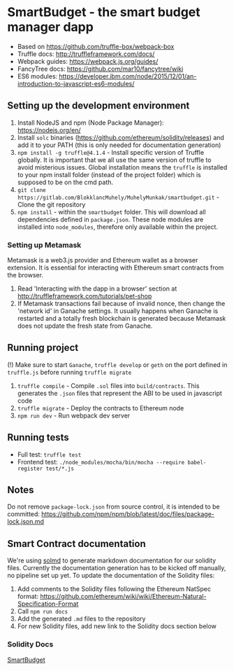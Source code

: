 # SmartBudget - the smart budget manager dapp
* Based on https://github.com/truffle-box/webpack-box
* Truffle docs: http://truffleframework.com/docs/
* Webpack guides: https://webpack.js.org/guides/
* FancyTree docs: https://github.com/mar10/fancytree/wiki
* ES6 modules: https://developer.ibm.com/node/2015/12/01/an-introduction-to-javascript-es6-modules/

## Setting up the development environment
1. Install NodeJS and npm (Node Package Manager): https://nodejs.org/en/
1. Install `solc` binaries (https://github.com/ethereum/solidity/releases) and add it to your PATH (this is only needed for documentation generation)
1. `npm install -g truffle@4.1.4` - Install specific version of Truffle globally. It is important that we all use the same version of truffle to avoid misterious issues. Global installation means the `truffle` is installed to your npm install folder (instead of the project folder) which is supposed to be on the cmd path.
1. `git clone https://gitlab.com/BlokklancMuhely/MuhelyMunkak/smartbudget.git`  - Clone the git repository
1. `npm install` - within the `smartbudget` folder. This will download all dependencies defined in `package.json`. These node modules are installed into `node_modules`, therefore only available within the project.

### Setting up Metamask
Metamask is a web3.js provider and Ethereum wallet as a browser extension. It is essential for interacting with Ethereum smart contracts from the browser.
1. Read 'Interacting with the dapp in a browser' section at http://truffleframework.com/tutorials/pet-shop
2. If Metamask transactions fail because of invalid nonce, then change the 'network id' in Ganache settings. It usually happens when Ganache is restarted and a totally fresh blockchain is generated because Metamask does not update the fresh state from Ganache.

## Running project
(!) Make sure to start `Ganache`, `truffle develop` or `geth` on the port defined in `truffle.js` before running `truffle migrate`

1. `truffle compile` - Compile `.sol` files into `build/contracts`. This generates the `.json` files that represent the ABI to be used in javascript code
2. `truffle migrate` - Deploy the contracts to Ethereum node
3. `npm run dev` - Run webpack dev server

## Running tests
* Full test: `truffle test`
* Frontend test: `./node_modules/mocha/bin/mocha --require babel-register test/*.js`

## Notes
Do not remove `package-lock.json` from source control, it is intended to be committed: https://github.com/npm/npm/blob/latest/doc/files/package-lock.json.md

## Smart Contract documentation
We're using [solmd](https://github.com/dpilch/solmd) to generate markdown documentation for our solidity files.
Currently the documentation generation has to be kicked off manually, no pipeline set up yet.
To update the documentation of the Solidity files:

1. Add comments to the Solidity files following the Ethereum NatSpec format: https://github.com/ethereum/wiki/wiki/Ethereum-Natural-Specification-Format
1. Call `npm run docs`
1. Add the generated `.md` files to the repository
1. For new Solidity files, add new link to the Solidity docs section below

### Solidity Docs
[SmartBudget](docs/contracts.md/SmartBudget.md)
